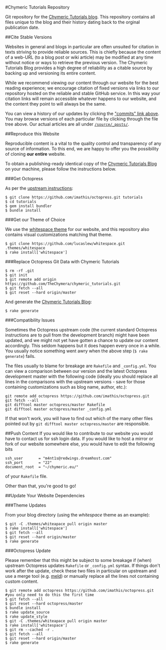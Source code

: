 #Chymeric Tutorials Repository

Git repository for the [Chymeric Tutorials blog](http://chymeric.eu).
This repository contains all files unique to the blog and their history dating back to the orginal publication date.

##Cite Stable Versions

Websites in general and blogs in particular are often unsuited for citation in texts striving to provide reliable sources.
This is chiefly because the content of a web-URL (to a blog post or wiki article) may be modified at any time without notice or ways to retrieve the previous version.
The Chymeric Tutorials Blog provides a high degree of reliability as a citable source by backing up and versioning its entire content.

While we recommend viewing our content through our website for the best reading experience;
we encourage citation of fixed versions via links to our repository hosted on the reliable and stable GitHub service.
In this way your citation links will remain accessible whatever happens to our website, and the content they point to will always be the same.

You can view a history of our updates by clicking the ["commits" link above](https://github.com/TheChymera/chymeric_tutorials/commits/master).
You may browse versions of each particular file by clicking through the file tree above.
Our actual articles are all under [```/source/_posts/```](https://github.com/TheChymera/chymeric_tutorials/tree/master/source/_posts).

##Reproduce this Website

Reproducible content is a vital to the quality control and transparency of any source of information.
To this end, we are happy to offer you the possibility of cloning **our entire** website.

To obtain a publishing-ready identical copy of the [Chymeric Tutorials Blog](http://chymeric.eu) on your machine, please follow the instructions below.

###Get Octopress

As per the [upstream instructions](http://octopress.org/docs/setup/):

    $ git clone https://github.com/imathis/octopress.git tutorials
    $ cd tutorials
    $ gem install bundler
    $ bundle install
    
###Get our Theme of Choice

We use the [whitespace theme](https://github.com/lucaslew/whitespace) for our website, and this repository also contains visual customizations matching that theme.

    $ git clone https://github.com/lucaslew/whitespace.git .themes/whitespace
    $ rake install['whitespace']
    
###Replace Octopress Git Data with Chymeric Tutorials

    $ rm -rf .git
    $ git init
    $ git remote add origin https://github.com/TheChymera/chymeric_tutorials.git
    $ git fetch --all
    $ git reset --hard origin/master
  
And generate the [Chymeric Tutorials Blog](http://chymeric.eu):

    $ rake generate

###Compatibility Issues

Sometimes the Octopress upstream code (the current standard Octopress instructions are to pull from the development branch) might have been updated, and we might not yet have gotten a chance to update our content accordingly.
This seldom happens but it does happen every once in a while.
You usually notice something went awry when the above step (`$ rake generate`) fails.

The files usually to blame for breakage are `Rakefile` and `_config.yml`.
You can view a comparison between our version and the latest Octopress development master with the following code (ideally you should replace all lines in the comparisons with the upstream versions - save for those containing customizations such as blog name, author, etc.):

```
git remote add octopress https://github.com/imathis/octopress.git
git fetch --all
git difftool master octopress/master Rakefile
git difftool master octopress/master _config.yml
```

If that won't work, you will have to find out which of the many other files pointed out by `git difftool master octopress/master` are responsible.

##Push Content
If you would like to contribute to our website you would have to contact us for ssh login data.
If you would like to host a mirror or fork of our website somewhere else, you would have to edit the following bits

    ssh_user       = "m4nt1s@redwings.dreamhost.com"
    ssh_port       = "22"
    document_root  = "~/chymeric.eu/"

of your ```Rakefile``` file.

Other than that, you're good to go!

##Update Your Website Dependencies

###Theme Updates

From your blog directory (using the *whitespace* theme as an example):

    $ git -C .themes/whiteapace pull origin master
    $ rake install['whitespace']
    $ git fetch --all
    $ git reset --hard origin/master
    $ rake generate
    
###Octopress Update

Please remember that this might be subject to some breakage if (when) upstream Octopress updates `Rakefile` or `_config.yml` syntax.
If things don't work after the update, check these two files in particular on upstream and use a merge tool (e.g. [meld](http://en.wikipedia.org/wiki/Meld_(software))) or manually replace all the lines not containing custom content.

    $ git remote add octopress https://github.com/imathis/octopress.git #you only need to do this the first time
    $ git fetch --all
    $ git reset --hard octopress/master
    $ bundle install
    $ rake update_source
    $ rake update_style
    $ git -C .themes/whiteapace pull origin master
    $ rake install['whitespace']
    $ git rm --cached -r .
    $ git fetch --all
    $ git reset --hard origin/master
    $ rake generate
    
